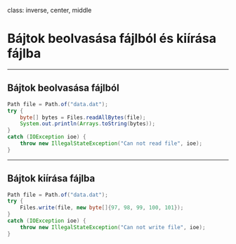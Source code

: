class: inverse, center, middle

# Bájtok beolvasása fájlból és kiírása fájlba

---

## Bájtok beolvasása fájlból

```java
Path file = Path.of("data.dat");
try {
    byte[] bytes = Files.readAllBytes(file);
    System.out.println(Arrays.toString(bytes));
}
catch (IOException ioe) {
    throw new IllegalStateException("Can not read file", ioe);
}
```

---

## Bájtok kiírása fájlba

```java
Path file = Path.of("data.dat");
try {
    Files.write(file, new byte[]{97, 98, 99, 100, 101});
}
catch (IOException ioe) {
    throw new IllegalStateException("Can not write file", ioe);
}
```
